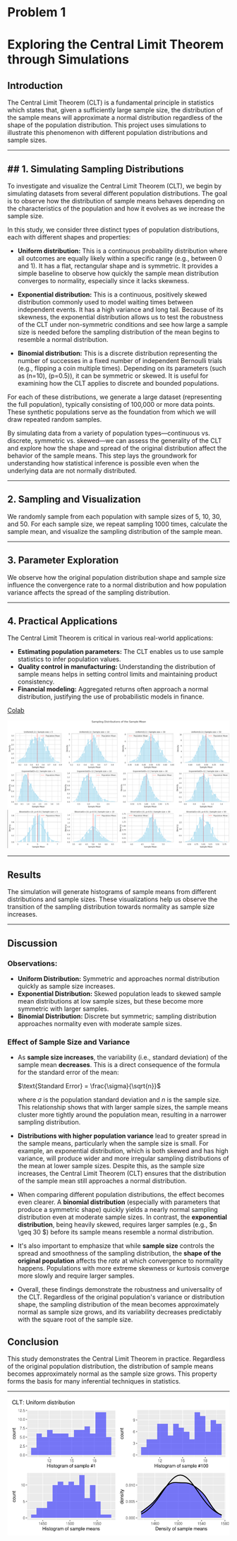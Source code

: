 # Problem 1

# Exploring the Central Limit Theorem through Simulations

## Introduction

The Central Limit Theorem (CLT) is a fundamental principle in statistics which states that, given a sufficiently large sample size, the distribution of the sample means will approximate a normal distribution regardless of the shape of the population distribution. This project uses simulations to illustrate this phenomenon with different population distributions and sample sizes.

---

## ## 1. Simulating Sampling Distributions

To investigate and visualize the Central Limit Theorem (CLT), we begin by simulating datasets from several different population distributions. The goal is to observe how the distribution of sample means behaves depending on the characteristics of the population and how it evolves as we increase the sample size.

In this study, we consider three distinct types of population distributions, each with different shapes and properties:

- **Uniform distribution:** This is a continuous probability distribution where all outcomes are equally likely within a specific range (e.g., between 0 and 1). It has a flat, rectangular shape and is symmetric. It provides a simple baseline to observe how quickly the sample mean distribution converges to normality, especially since it lacks skewness.

- **Exponential distribution:** This is a continuous, positively skewed distribution commonly used to model waiting times between independent events. It has a high variance and long tail. Because of its skewness, the exponential distribution allows us to test the robustness of the CLT under non-symmetric conditions and see how large a sample size is needed before the sampling distribution of the mean begins to resemble a normal distribution.

- **Binomial distribution:** This is a discrete distribution representing the number of successes in a fixed number of independent Bernoulli trials (e.g., flipping a coin multiple times). Depending on its parameters (such as \(n=10\), \(p=0.5\)), it can be symmetric or skewed. It is useful for examining how the CLT applies to discrete and bounded populations.

For each of these distributions, we generate a large dataset (representing the full population), typically consisting of 100,000 or more data points. These synthetic populations serve as the foundation from which we will draw repeated random samples.

By simulating data from a variety of population types—continuous vs. discrete, symmetric vs. skewed—we can assess the generality of the CLT and explore how the shape and spread of the original distribution affect the behavior of the sample means. This step lays the groundwork for understanding how statistical inference is possible even when the underlying data are not normally distributed.


---

## 2. Sampling and Visualization

We randomly sample from each population with sample sizes of 5, 10, 30, and 50. For each sample size, we repeat sampling 1000 times, calculate the sample mean, and visualize the sampling distribution of the sample mean.

---

## 3. Parameter Exploration

We observe how the original population distribution shape and sample size influence the convergence rate to a normal distribution and how population variance affects the spread of the sampling distribution.

---

## 4. Practical Applications

The Central Limit Theorem is critical in various real-world applications:

- **Estimating population parameters:** The CLT enables us to use sample statistics to infer population values.
- **Quality control in manufacturing:** Understanding the distribution of sample means helps in setting control limits and maintaining product consistency.
- **Financial modeling:** Aggregated returns often approach a normal distribution, justifying the use of probabilistic models in finance.

[Colab](https://colab.research.google.com/drive/12Z-9wAoqlMDmrrKYHYNShal0FZZwQvDG?usp=sharing)

![alt text](image.png)
![alt text](image-1.png)

---

## Results

The simulation will generate histograms of sample means from different distributions and sample sizes. These visualizations help us observe the transition of the sampling distribution towards normality as sample size increases.

---

## Discussion

### Observations:

- **Uniform Distribution:** Symmetric and approaches normal distribution quickly as sample size increases.
- **Exponential Distribution:** Skewed population leads to skewed sample mean distributions at low sample sizes, but these become more symmetric with larger samples.
- **Binomial Distribution:** Discrete but symmetric; sampling distribution approaches normality even with moderate sample sizes.

### Effect of Sample Size and Variance

- As **sample size increases**, the variability (i.e., standard deviation) of the sample mean **decreases**. This is a direct consequence of the formula for the standard error of the mean:

  
  $\text{Standard Error} = \frac{\sigma}{\sqrt{n}}$

  where $\sigma$ is the population standard deviation and $n$ is the sample size. This relationship shows that with larger sample sizes, the sample means cluster more tightly around the population mean, resulting in a narrower sampling distribution.

- **Distributions with higher population variance** lead to greater spread in the sample means, particularly when the sample size is small. For example, an exponential distribution, which is both skewed and has high variance, will produce wider and more irregular sampling distributions of the mean at lower sample sizes. Despite this, as the sample size increases, the Central Limit Theorem (CLT) ensures that the distribution of the sample mean still approaches a normal distribution.

- When comparing different population distributions, the effect becomes even clearer. A **binomial distribution** (especially with parameters that produce a symmetric shape) quickly yields a nearly normal sampling distribution even at moderate sample sizes. In contrast, the **exponential distribution**, being heavily skewed, requires larger samples (e.g., $n \geq 30 $) before its sample means resemble a normal distribution.

- It's also important to emphasize that while **sample size** controls the spread and smoothness of the sampling distribution, the **shape of the original population** affects the *rate* at which convergence to normality happens. Populations with more extreme skewness or kurtosis converge more slowly and require larger samples.

- Overall, these findings demonstrate the robustness and universality of the CLT. Regardless of the original population's variance or distribution shape, the sampling distribution of the mean becomes approximately normal as sample size grows, and its variability decreases predictably with the square root of the sample size.


## Conclusion

This study demonstrates the Central Limit Theorem in practice. Regardless of the original population distribution, the distribution of sample means becomes approximately normal as the sample size grows. This property forms the basis for many inferential techniques in statistics.

---
![alt text](image-2.png)

